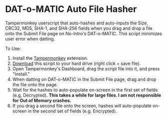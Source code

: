 # DAT-o-MATIC Auto File Hasher
Tampermonkey userscript that auto-hashes and auto-inputs the Size, CRC32, MD5, SHA-1, and SHA-256 fields when you drag and drop a file onto the Submit File page on No-Intro's DAT-o-MATIC. This script minimizes user error when datting.

To Use:
1. Install the [Tampermonkey](https://www.tampermonkey.net/) extension.
2. [Download](https://github.com/rarenight/datomatic-auto-file-hasher/raw/main/dom-hasher.js) this script to your hard drive (right click + save file).
3. Open Tampermonkey's Dashboard, drag the script file into it, and press "Install."
4. When datting on DAT-o-MATIC in the Submit File page, drag and drop the file onto the page.
6. Wait for the hashes to auto-populate on-screen in the first set of fields (e.g. Decrypted).  **This takes a while for large files. I am not responsible for Out of Memory crashes.**
7. If you drag a second file onto the screen, hashes will auto-populate on-screen in the second set of fields (e.g. Encrypted).
